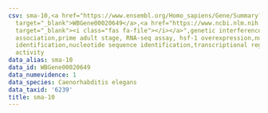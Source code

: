 ```yaml
---
csv: sma-10,<a href="https://www.ensembl.org/Homo_sapiens/Gene/Summary?db=core;g=WBGene00020649"
  target="_blank">WBGene00020649</a>,<a href="https://www.ncbi.nlm.nih.gov/pubmed/30894454"
  target="_blank"><i class="fas fa-file"></i></a>",genetic interference,functional
  association,prime adult stage, RNA-seq assay, hsf-1 overexpression,nucleotide sequence
  identification,nucleotide sequence identification,transcriptional regulation,up-regulates
  activity
data_alias: sma-10
data_id: WBGene00020649
data_numevidence: 1
data_species: Caenorhabditis elegans
data_taxid: '6239'
title: sma-10
---
```

